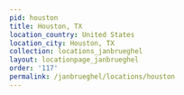 ```yaml
---
pid: houston
title: Houston, TX
location_country: United States
location_city: Houston, TX
collection: locations_janbrueghel
layout: locationpage_janbrueghel
order: '117'
permalink: /janbrueghel/locations/houston
---
```


